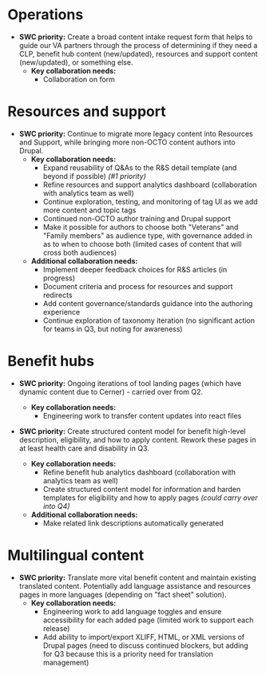 # Operations

- **SWC priority:** Create a broad content intake request form that helps to guide our VA partners through the process of determining if they need a CLP, benefit hub content (new/updated), resources and support content (new/updated), or something else.
  - **Key collaboration needs:**
    - Collaboration on form
    
# Resources and support

- **SWC priority:** Continue to migrate more legacy content into Resources and Support, while bringing more non-OCTO content authors into Drupal.
  - **Key collaboration needs:** 
    - Expand reusability of Q&As to the R&S detail template (and beyond if possible) _(#1 priority)_
    - Refine resources and support analytics dashboard (collaboration with analytics team as well)
    - Continue exploration, testing, and monitoring of tag UI as we add more content and topic tags
    - Continued non-OCTO author training and Drupal support
    - Make it possible for authors to choose both "Veterans" and "Family members" as audience type, with governance added in as to when to choose both (limited cases of content that will cross both audiences)
  - **Additional collaboration needs:**
    - Implement deeper feedback choices for R&S articles (in progress)
    - Document criteria and process for resources and support redirects
    - Add content governance/standards guidance into the authoring experience
    - Continue exploration of taxonomy iteration (no significant action for teams in Q3, but noting for awareness)

# Benefit hubs

- **SWC priority:** Ongoing iterations of tool landing pages (which have dynamic content due to Cerner) - carried over from Q2.
  - **Key collaboration needs:**
    - Engineering work to transfer content updates into react files  

- **SWC priority:** Create structured content model for benefit high-level description, eligibility, and how to apply content. Rework these pages in at least health care and disability in Q3.
  - **Key collaboration needs:**
    - Refine benefit hub analytics dashboard (collaboration with analytics team as well)
    - Create structured content model for information and harden templates for eligibility and how to apply pages _(could carry over into Q4)_
  - **Additional collaboration needs:**
    - Make related link descriptions automatically generated 

# Multilingual content

- **SWC priority:** Translate more vital benefit content and maintain existing translated content. Potentially add language assistance and resources pages in more languages (depending on "fact sheet" solution).
  - **Key collaboration needs:**
    - Engineering work to add language toggles and ensure accessibility for each added page (limited work to support each release)
    - Add ability to import/export XLIFF, HTML, or XML versions of Drupal pages (need to discuss continued blockers, but adding for Q3 because this is a priority need for translation management)
